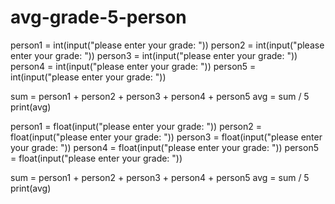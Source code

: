 # avg-grade-5-person



person1 = int(input("please enter your grade: "))
person2 = int(input("please enter your grade: "))
person3 = int(input("please enter your grade: "))
person4 = int(input("please enter your grade: "))
person5 = int(input("please enter your grade: "))

sum = person1 + person2 + person3 + person4 + person5
avg = sum / 5
print(avg)


person1 = float(input("please enter your grade: "))
person2 = float(input("please enter your grade: "))
person3 = float(input("please enter your grade: "))
person4 = float(input("please enter your grade: "))
person5 = float(input("please enter your grade: "))

sum = person1 + person2 + person3 + person4 + person5
avg = sum / 5
print(avg)
